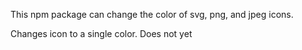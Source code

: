 This npm package can change the color of svg, png, and jpeg icons.

Changes icon to a single color. Does not yet 